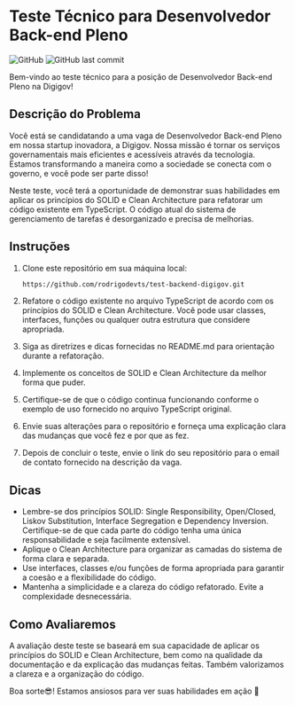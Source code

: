 # Teste Técnico para Desenvolvedor Back-end Pleno

![GitHub](https://img.shields.io/github/license/rodrigodevts/test-backend-digigov)
![GitHub last commit](https://img.shields.io/github/last-commit/rodrigodevts/test-backend-digigov)

Bem-vindo ao teste técnico para a posição de Desenvolvedor Back-end Pleno na Digigov!

## Descrição do Problema

Você está se candidatando a uma vaga de Desenvolvedor Back-end Pleno em nossa startup inovadora, a Digigov. Nossa missão é tornar os serviços governamentais mais eficientes e acessíveis através da tecnologia. Estamos transformando a maneira como a sociedade se conecta com o governo, e você pode ser parte disso!

Neste teste, você terá a oportunidade de demonstrar suas habilidades em aplicar os princípios do SOLID e Clean Architecture para refatorar um código existente em TypeScript. O código atual do sistema de gerenciamento de tarefas é desorganizado e precisa de melhorias.

## Instruções

1. Clone este repositório em sua máquina local:

   ```bash
   https://github.com/rodrigodevts/test-backend-digigov.git
   ```
2. Refatore o código existente no arquivo TypeScript de acordo com os princípios do SOLID e Clean Architecture. Você pode usar classes, interfaces, funções ou qualquer outra estrutura que considere apropriada.
3. Siga as diretrizes e dicas fornecidas no README.md para orientação durante a refatoração.
4. Implemente os conceitos de SOLID e Clean Architecture da melhor forma que puder.
5. Certifique-se de que o código continua funcionando conforme o exemplo de uso fornecido no arquivo TypeScript original.
6. Envie suas alterações para o repositório e forneça uma explicação clara das mudanças que você fez e por que as fez.
7. Depois de concluir o teste, envie o link do seu repositório para o email de contato fornecido na descrição da vaga.

## Dicas

- Lembre-se dos princípios SOLID: Single Responsibility, Open/Closed, Liskov Substitution, Interface Segregation e Dependency Inversion. Certifique-se de que cada parte do código tenha uma única responsabilidade e seja facilmente extensível.
- Aplique o Clean Architecture para organizar as camadas do sistema de forma clara e separada.
- Use interfaces, classes e/ou funções de forma apropriada para garantir a coesão e a flexibilidade do código.
- Mantenha a simplicidade e a clareza do código refatorado. Evite a complexidade desnecessária.

## Como Avaliaremos

A avaliação deste teste se baseará em sua capacidade de aplicar os princípios do SOLID e Clean Architecture, bem como na qualidade da documentação e da explicação das mudanças feitas. Também valorizamos a clareza e a organização do código.

Boa sorte😎! Estamos ansiosos para ver suas habilidades em ação 🚀
